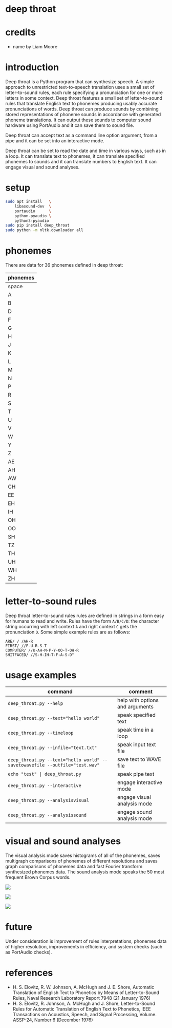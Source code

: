 # deep throat

# credits

- name by Liam Moore

# introduction

Deep throat is a Python program that can synthesize speech. A simple approach to unrestricted text-to-speech translation uses a small set of letter-to-sound rules, each rule specifying a pronunciation for one or more letters in some context. Deep throat features a small set of letter-to-sound rules that translate English text to phonemes producing usably accurate pronunciations of words. Deep throat can produce sounds by combining stored representations of phoneme sounds in accordance with generated phoneme translations. It can output these sounds to computer sound hardware using PortAudio and it can save them to sound file.

Deep throat can accept text as a command line option argument, from a pipe and it can be set into an interactive mode.

Deep throat can be set to read the date and time in various ways, such as in a loop. It can translate text to phonemes, it can translate specified phonemes to sounds and it can translate numbers to English text. It can engage visual and sound analyses.

# setup

```Bash
sudo apt install   \
    libasound-dev  \
    portaudio      \
    python-pyaudio \
    python3-pyaudio
sudo pip install deep_throat
sudo python -m nltk.downloader all
```

# phonemes

There are data for 36 phonemes defined in deep throat:

|**phonemes**|
|------------|
|space       |
|A           |
|B           |
|D           |
|F           |
|G           |
|H           |
|J           |
|K           |
|L           |
|M           |
|N           |
|P           |
|R           |
|S           |
|T           |
|U           |
|V           |
|W           |
|Y           |
|Z           |
|AE          |
|AH          |
|AW          |
|CH          |
|EE          |
|EH          |
|IH          |
|OH          |
|OO          |
|SH          |
|TZ          |
|TH          |
|UH          |
|WH          |
|ZH          |

# letter-to-sound rules

Deep throat letter-to-sound rules rules are defined in strings in a form easy for humans to read and write. Rules have the form `A/B/C/D`: the character string occurring with left context `A` and right context `C` gets the pronunciation `D`. Some simple example rules are as follows:

```
ARE/ / /AH-R
FIRST/ //F-U-R-S-T
COMPUTER/ //K-AH-M-P-Y-OO-T-OH-R
SHITFACED/ //S-H-IH-T-F-A-S-D"
```

# usage examples

|**command**                                                                |**comment**                    |
|---------------------------------------------------------------------------|-------------------------------|
|`deep_throat.py --help`                                                    |help with options and arguments|
|`deep_throat.py --text="hello world"`                                      |speak specified text           |
|`deep_throat.py --timeloop`                                                |speak time in a loop           |
|`deep_throat.py --infile="text.txt"`                                       |speak input text file          |
|`deep_throat.py --text="hello world" --savetowavefile --outfile="test.wav"`|save text to WAVE file         |
|`echo "test" \| deep_throat.py`                                            |speak pipe text                |
|`deep_throat.py --interactive`                                             |engage interactive mode        |
|`deep_throat.py --analysisvisual`                                          |engage visual analysis mode    |
|`deep_throat.py --analysissound`                                           |engage sound analysis mode     |

# visual and sound analyses

The visual analysis mode saves histograms of all of the phonemes, saves multigraph comparisons of phonemes of different resolutions and saves graph comparisons of phonemes data and fast Fourier transform synthesized phonemes data. The sound analysis mode speaks the 50 most frequent Brown Corpus words.

![](histogram_phoneme_S.png)

![](resolutions_phoneme_S.png)

![](synthetic_versus_data_S.png)

# future

Under consideration is improvement of rules interpretations, phonemes data of higher resolution, improvements in efficiency, and system checks (such as PortAudio checks).

# references

- H. S. Elovitz, R. W. Johnson, A. McHugh and J. E. Shore, Automatic Translation of English Text to Phonetics by Means of Letter-to-Sound Rules, Naval Research Laboratory Report 7948 (21 January 1976)
- H. S. Elovitz, R. Johnson, A. McHugh and J. Shore, Letter-to-Sound Rules for Automatic Translation of English Text to Phonetics, IEEE Transactions on Acoustics, Speech, and Signal Processing, Volume. ASSP-24, Number 6 (December 1976)
